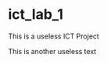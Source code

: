 # ict_lab_1
<html>
  <body>
    <p> This is a useless ICT Project </p>
    <p> This is another useless text </p>
  </body>
</html>
